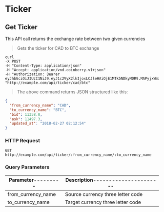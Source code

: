 # Ticker

## Get Ticker

This API call returns the exchange rate between two given currencies

> Gets the ticker for CAD to BTC exchange

```shell
curl 
-X POST
-H "Content-Type: application/json"
-H "Accept: application/vnd.coinberry.v1+json"
-H "Authorization: Bearer eyJhbGciOiJIUzI1NiJ9.eyJ1c2VyX2lkIjoxLCJleHAiOjE1MTk5NDkyMDR9.MAPyjxWmxGndSP6U0R5j7LMjnXAKTE7gYge61beJngs"
"http://example.com/api/ticker/cad/btc"
```

> The above command returns JSON structured like this:

```json
{
  "from_currency_name": "CAD",
  "to_currency_name": "BTC",
  "bid": 11358.0, 
  "ask": 11497.3,
  "updated_at": "2018-02-27 02:12:54"
}
```

### HTTP Request

`GET http://example.com/api/ticker/:from_currency_name/:to_currency_name`

### Query Parameters

Parameter--------- | Description---------------------- |
------------------ | --------------------------------- |
from_currency_name | Source currency three letter code |
to_currency_name   | Target currency three letter code |




